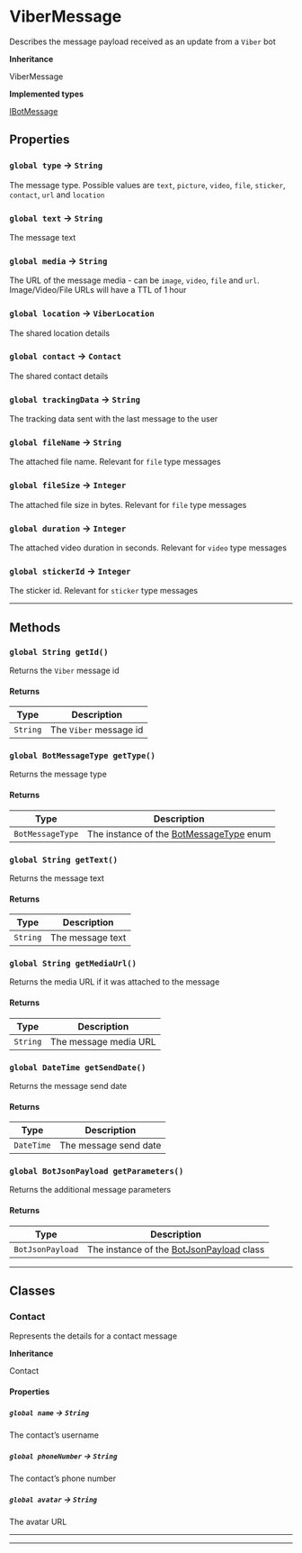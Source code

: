 # ViberMessage

Describes the message payload received as an update from a `Viber` bot

**Inheritance**

ViberMessage

**Implemented types**

[IBotMessage](/types/Classes/IBotMessage.md)

## Properties

### `global type` → `String`

The message type. Possible values are `text`, `picture`, `video`, `file`, `sticker`, `contact`, `url` and `location`

### `global text` → `String`

The message text

### `global media` → `String`

The URL of the message media - can be `image`, `video`, `file` and `url`. Image/Video/File URLs will have a TTL of 1 hour

### `global location` → `ViberLocation`

The shared location details

### `global contact` → `Contact`

The shared contact details

### `global trackingData` → `String`

The tracking data sent with the last message to the user

### `global fileName` → `String`

The attached file name. Relevant for `file` type messages

### `global fileSize` → `Integer`

The attached file size in bytes. Relevant for `file` type messages

### `global duration` → `Integer`

The attached video duration in seconds. Relevant for `video` type messages

### `global stickerId` → `Integer`

The sticker id. Relevant for `sticker` type messages

---

## Methods

### `global String getId()`

Returns the `Viber` message id

#### Returns

| Type     | Description            |
| -------- | ---------------------- |
| `String` | The `Viber` message id |

### `global BotMessageType getType()`

Returns the message type

#### Returns

| Type             | Description                                                               |
| ---------------- | ------------------------------------------------------------------------- |
| `BotMessageType` | The instance of the [BotMessageType](/types/Enums/BotMessageType.md) enum |

### `global String getText()`

Returns the message text

#### Returns

| Type     | Description      |
| -------- | ---------------- |
| `String` | The message text |

### `global String getMediaUrl()`

Returns the media URL if it was attached to the message

#### Returns

| Type     | Description           |
| -------- | --------------------- |
| `String` | The message media URL |

### `global DateTime getSendDate()`

Returns the message send date

#### Returns

| Type       | Description           |
| ---------- | --------------------- |
| `DateTime` | The message send date |

### `global BotJsonPayload getParameters()`

Returns the additional message parameters

#### Returns

| Type             | Description                                                                  |
| ---------------- | ---------------------------------------------------------------------------- |
| `BotJsonPayload` | The instance of the [BotJsonPayload](/types/Classes/BotJsonPayload.md) class |

---

## Classes

### Contact

Represents the details for a contact message

**Inheritance**

Contact

#### Properties

##### `global name` → `String`

The contact’s username

##### `global phoneNumber` → `String`

The contact’s phone number

##### `global avatar` → `String`

The avatar URL

---

---

